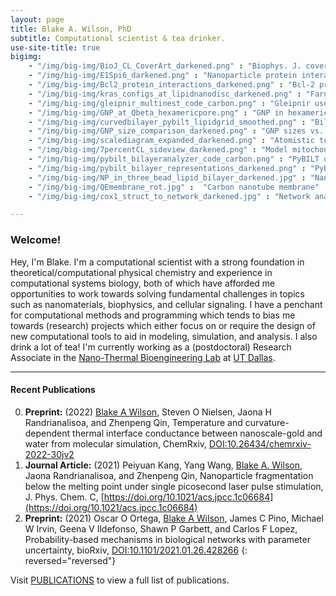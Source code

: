 ```yaml
---
layout: page
title: Blake A. Wilson, PhD
subtitle: Computational scientist & tea drinker.
use-site-title: true
bigimg:
    - "/img/big-img/BioJ_CL_CoverArt_darkened.png" : "Biophys. J. cover art"
    - "/img/big-img/E1Spi6_darkened.png" : "Nanoparticle protein interaction"
    - "/img/big-img/Bcl2_protein_interactions_darkened.png" : "Bcl-2 protein interactions"
    - "/img/big-img/kras_configs_at_lipidnanodisc_darkened.png" : "Farnesylated-Kras@Lipid-nanodisc"
    - "/img/big-img/gleipnir_multinest_code_carbon.png" : "Gleipnir use code snippet"
    - "/img/big-img/GNP_at_Qbeta_hexamericpore.png" : "GNP in hexameric pore of Q-beta virus"
    - "/img/big-img/curvedbilayer_pybilt_lipidgrid_smoothed.png" : "Bilayer surface grid from PyBILT analysis"
    - "/img/big-img/GNP_size_comparison_darkened.png" : "GNP sizes vs. a protein"
    - "/img/big-img/scalediagram_expanded_darkened.png" : "Atomistic to network dynamics scale diagram"
    - "/img/big-img/7percentCL_sideview_darkened.png" : "Model mitochondrial membrane with 7 percent CL"
    - "/img/big-img/pybilt_bilayeranalyzer_code_carbon.png" : "PyBILT use code snippet"
    - "/img/big-img/pybilt_bilayer_representations_darkened.png" : "PyBILT bilayer representations"
    - "/img/big-img/NP_in_three_bead_lipid_bilayer_darkened.jpg" : "Nanoparticle in a coarse grained lipid bilayer"
    - "/img/big-img/QEmembrane_rot.jpg" :  "Carbon nanotube membrane"
    - "/img/big-img/cox1_struct_to_network_darkened.jpg" : "Network analysis of COX-1 protein"

---
```

### Welcome!
Hey, I'm Blake. I'm a computational scientist with a strong foundation in theoretical/computational physical chemistry and experience in computational systems biology, both of which have afforded me opportunities to work towards solving fundamental challenges in topics such as nanomaterials, biophysics, and cellular signaling. I have a penchant for computational methods and programming which tends to bias me towards (research) projects which either focus on or require the design of new computational tools to aid in modeling, simulation, and analysis. I also drink a lot of tea! I'm currently working as a (postdoctoral) Research Associate in the [Nano-Thermal Bioengineering Lab](https://www.nanobrainlab.net/) at [UT Dallas](https://www.utdallas.edu/).

------

#### Recent Publications

0. **Preprint:** (2022) <u>Blake A Wilson</u>, Steven O Nielsen, Jaona H Randrianalisoa, and Zhenpeng Qin, Temperature and curvature-dependent thermal interface conductance between nanoscale-gold and water from molecular simulation, ChemRxiv, [DOI:10.26434/chemrxiv-2022-30jv2](https://doi.org/10.26434/chemrxiv-2022-30jv2)
0. **Journal Article:** (2021) Peiyuan Kang, Yang Wang, <u>Blake A. Wilson</u>, Jaona Randrianalisoa, and Zhenpeng Qin,  Nanoparticle fragmentation below the melting point under single picosecond laser pulse stimulation, J. Phys. Chem. C, [https://doi.org/10.1021/acs.jpcc.1c06684](https://doi.org/10.1021/acs.jpcc.1c06684)
0. **Preprint:** (2021) Oscar O Ortega, <u>Blake A Wilson</u>, James C Pino, Michael W Irvin, Geena V Ildefonso, Shawn P Garbett, and Carlos F Lopez, Probability-based mechanisms in biological networks with parameter uncertainty, bioRxiv, [DOI:10.1101/2021.01.26.428266](https://doi.org/10.1101/2021.01.26.428266)
{: reversed="reversed"}

Visit [PUBLICATIONS](https://blakeaw.github.io/publications/) to view a full list of publications.
